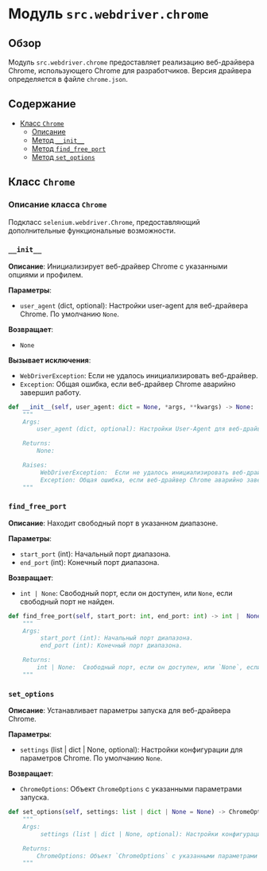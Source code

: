 # Модуль `src.webdriver.chrome`

## Обзор

Модуль `src.webdriver.chrome` предоставляет реализацию веб-драйвера Chrome, использующего Chrome для разработчиков. Версия драйвера определяется в файле `chrome.json`.

## Содержание

- [Класс `Chrome`](#класс-chrome)
    - [Описание](#описание-класса-chrome)
    - [Метод `__init__`](#__init__)
    - [Метод `find_free_port`](#find_free_port)
    - [Метод `set_options`](#set_options)

## Класс `Chrome`

### Описание класса `Chrome`

Подкласс `selenium.webdriver.Chrome`, предоставляющий дополнительные функциональные возможности.

### `__init__`

**Описание**: Инициализирует веб-драйвер Chrome с указанными опциями и профилем.

**Параметры**:
- `user_agent` (dict, optional): Настройки user-agent для веб-драйвера Chrome. По умолчанию `None`.

**Возвращает**:
- `None`

**Вызывает исключения**:
- `WebDriverException`: Если не удалось инициализировать веб-драйвер.
- `Exception`: Общая ошибка, если веб-драйвер Chrome аварийно завершил работу.

```python
def __init__(self, user_agent: dict = None, *args, **kwargs) -> None:
    """
    Args:
        user_agent (dict, optional): Настройки User-Agent для веб-драйвера Chrome. По умолчанию `None`.

    Returns:
        None: 

    Raises:
         WebDriverException:  Если не удалось инициализировать веб-драйвер.
         Exception: Общая ошибка, если веб-драйвер Chrome аварийно завершил работу.
    """
```

### `find_free_port`

**Описание**: Находит свободный порт в указанном диапазоне.

**Параметры**:
- `start_port` (int): Начальный порт диапазона.
- `end_port` (int): Конечный порт диапазона.

**Возвращает**:
- `int | None`: Свободный порт, если он доступен, или `None`, если свободный порт не найден.

```python
def find_free_port(self, start_port: int, end_port: int) -> int |  None:
    """
    Args:
         start_port (int): Начальный порт диапазона.
         end_port (int): Конечный порт диапазона.

    Returns:
        int | None:  Свободный порт, если он доступен, или `None`, если свободный порт не найден.
    """
```

### `set_options`

**Описание**: Устанавливает параметры запуска для веб-драйвера Chrome.

**Параметры**:
- `settings` (list | dict | None, optional): Настройки конфигурации для параметров Chrome. По умолчанию `None`.

**Возвращает**:
- `ChromeOptions`: Объект `ChromeOptions` с указанными параметрами запуска.

```python
def set_options(self, settings: list | dict | None = None) -> ChromeOptions:
    """
    Args:
         settings (list | dict | None, optional): Настройки конфигурации для параметров Chrome. По умолчанию `None`.

    Returns:
        ChromeOptions: Объект `ChromeOptions` с указанными параметрами запуска.
    """
```